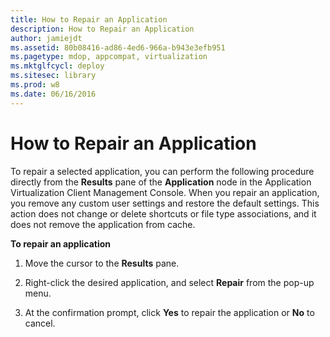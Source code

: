 ```yaml
---
title: How to Repair an Application
description: How to Repair an Application
author: jamiejdt
ms.assetid: 80b08416-ad86-4ed6-966a-b943e3efb951
ms.pagetype: mdop, appcompat, virtualization
ms.mktglfcycl: deploy
ms.sitesec: library
ms.prod: w8
ms.date: 06/16/2016
---
```



# How to Repair an Application


To repair a selected application, you can perform the following procedure directly from the **Results** pane of the **Application** node in the Application Virtualization Client Management Console. When you repair an application, you remove any custom user settings and restore the default settings. This action does not change or delete shortcuts or file type associations, and it does not remove the application from cache.

**To repair an application**

1.  Move the cursor to the **Results** pane.

2.  Right-click the desired application, and select **Repair** from the pop-up menu.

3.  At the confirmation prompt, click **Yes** to repair the application or **No** to cancel.

 

 





